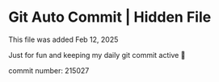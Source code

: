 # Git Auto Commit | Hidden File

This file was added Feb 12, 2025

Just for fun and keeping my daily git commit active 🤪

commit number: 215027
